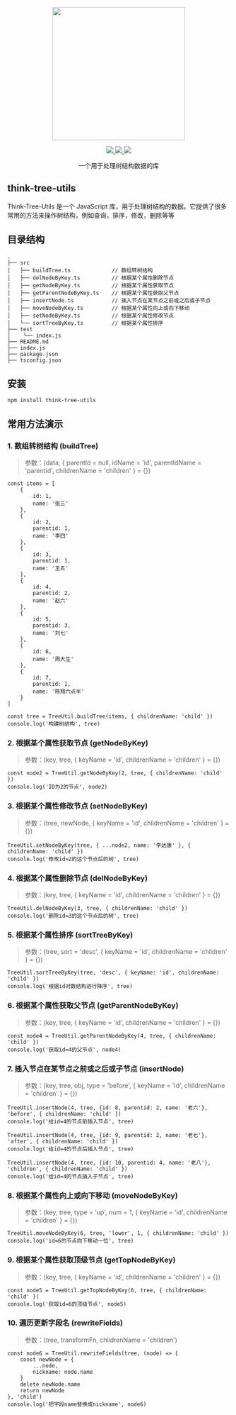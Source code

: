 <p align="center">
  <img width="300px" src="https://www.think-js.cn/icon.png">
</p>

<p align="center">
  <a href="http://www.think-js.cn">
    <img src="https://img.shields.io/badge/npm-v1.1.0-blue">
  </a>
  <a href="http://www.think-js.cn">
    <img src="https://img.shields.io/badge/downloads-110k/month-green">
  </a>
  <a href="http://www.think-js.cn">
    <img src="https://codecov.io/gh/element-plus/element-plus/branch/dev/graph/badge.svg?token=BKSBO2GLZI"/>
  </a>
  <br>
</p>

<p align="center">一个用于处理树结构数据的库</p>

## think-tree-utils

Think-Tree-Utils 是一个 JavaScript 库，用于处理树结构的数据。它提供了很多常用的方法来操作树结构，例如查询，排序，修改，删除等等

## 目录结构

```
.
├── src
│   ├── buildTree.ts             // 数组转树结构
│   ├── delNodeByKey.ts          // 根据某个属性删除节点
│   ├── getNodeByKey.ts          // 根据某个属性获取节点
│   ├── getParentNodeByKey.ts    // 根据某个属性获取父节点
│   ├── insertNode.ts            // 插入节点在某节点之前或之后或子节点
│   ├── moveNodeByKey.ts         // 根据某个属性向上或向下移动
│   ├── setNodeByKey.ts          // 根据某个属性修改节点
│   └── sortTreeByKey.ts         // 根据某个属性排序
├── test
│    └── index.js
├── README.md
├── index.js
├── package.json
├── tsconfig.json
```

## 安装

```
npm install think-tree-utils
```

## 常用方法演示

### 1. 数组转树结构 (buildTree)

> 参数：(data, { parentId = null, idName = 'id', parentIdName = 'parentid', childrenName = 'children' } = {})

```
const items = [
    {
        id: 1,
        name: '张三'
    },
    {
        id: 2,
        parentid: 1,
        name: '李四'
    },
    {
        id: 3,
        parentid: 1,
        name: '王五'
    },
    {
        id: 4,
        parentid: 2,
        name: '赵六'
    },
    {
        id: 5,
        parentid: 3,
        name: '刘七'
    },
    {
        id: 6,
        name: '周大生'
    },
    {
        id: 7,
        parentid: 1,
        name: '陈翔六点半'
    }
]

const tree = TreeUtil.buildTree(items, { childrenName: 'child' })
console.log('构建树结构', tree)
```

### 2. 根据某个属性获取节点 (getNodeByKey)

> 参数：(key, tree, { keyName = 'id', childrenName = 'children' } = {})

```
const node2 = TreeUtil.getNodeByKey(2, tree, { childrenName: 'child' })
console.log('ID为2的节点', node2)
```

### 3. 根据某个属性修改节点 (setNodeByKey)

> 参数：(tree, newNode, { keyName = 'id', childrenName = 'children' } = {})

```
TreeUtil.setNodeByKey(tree, { ...node2, name: '李达康' }, { childrenName: 'child' })
console.log('修改id=2的这个节点后的树', tree)
```

### 4. 根据某个属性删除节点 (delNodeByKey)

> 参数：(key, tree, { keyName = 'id', childrenName = 'children' } = {})

```
TreeUtil.delNodeByKey(3, tree, { childrenName: 'child' })
console.log('删除id=3的这个节点后的树', tree)
```

### 5. 根据某个属性排序 (sortTreeByKey)

> 参数：(tree, sort = 'desc', { keyName = 'id', childrenName = 'children' } = {})

```
TreeUtil.sortTreeByKey(tree, 'desc', { keyName: 'id', childrenName: 'child' })
console.log('根据id对数结构进行降序', tree)
```

### 6. 根据某个属性获取父节点 (getParentNodeByKey)

> 参数：(key, tree, { keyName = 'id', childrenName = 'children' } = {})

```
const node4 = TreeUtil.getParentNodeByKey(4, tree, { childrenName: 'child' })
console.log('获取id=4的父节点', node4)
```

### 7. 插入节点在某节点之前或之后或子节点 (insertNode)

> 参数：(key, tree, obj, type = 'before', { keyName = 'id', childrenName = 'children' } = {})

```
TreeUtil.insertNode(4, tree, {id: 8, parentid: 2, name: '老六'}, 'before', { childrenName: 'child' })
console.log('给id=4的节点前插入节点', tree)

TreeUtil.insertNode(4, tree, {id: 9, parentid: 2, name: '老七'}, 'after', { childrenName: 'child' })
console.log('给id=4的节点后插入节点', tree)

TreeUtil.insertNode(4, tree, {id: 10, parentid: 4, name: '老八'}, 'children', { childrenName: 'child' })
console.log('给id=4的节点插入子节点', tree)
```

### 8. 根据某个属性向上或向下移动 (moveNodeByKey)

> 参数：(key, tree, type = 'up', num = 1, { keyName = 'id', childrenName = 'children' } = {}) 

```
TreeUtil.moveNodeByKey(6, tree, 'lower', 1, { childrenName: 'child' })
console.log('id=6的节点向下移动一位', tree)
```

### 9. 根据某个属性获取顶级节点 (getTopNodeByKey)

> 参数：(key, tree, { keyName = 'id', childrenName = 'children' } = {})

```
const node5 = TreeUtil.getTopNodeByKey(6, tree, { childrenName: 'child' })
console.log('获取id=6的顶级节点', node5)
```

### 10. 遍历更新字段名 (rewriteFields)

> 参数：(tree, transformFn, childrenName = 'children')

```
const node6 = TreeUtil.rewriteFields(tree, (node) => {
    const newNode = {
        ...node,
        nickname: node.name
    }
    delete newNode.name
    return newNode
}, 'child')
console.log('把字段name替换成nickname', node6)
```